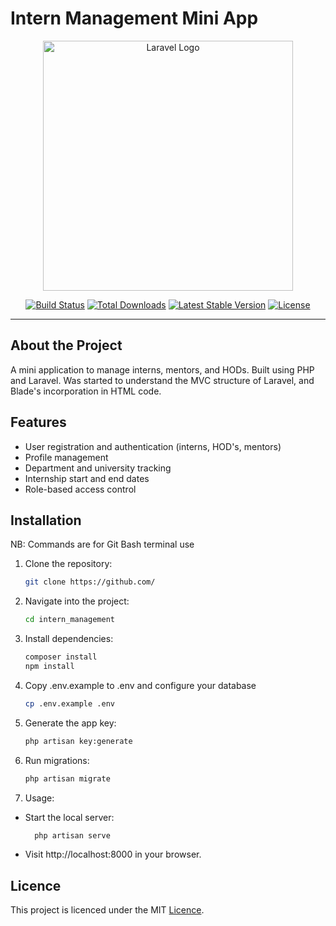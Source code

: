 # Intern Management Mini App

<p align="center"><a href="https://laravel.com" target="_blank"><img src="https://raw.githubusercontent.com/laravel/art/master/logo-lockup/5%20SVG/2%20CMYK/1%20Full%20Color/laravel-logolockup-cmyk-red.svg" width="400" alt="Laravel Logo"></a></p>

<p align="center">
<a href="https://github.com/laravel/framework/actions"><img src="https://github.com/laravel/framework/workflows/tests/badge.svg" alt="Build Status"></a>
<a href="https://packagist.org/packages/laravel/framework"><img src="https://img.shields.io/packagist/dt/laravel/framework" alt="Total Downloads"></a>
<a href="https://packagist.org/packages/laravel/framework"><img src="https://img.shields.io/packagist/v/laravel/framework" alt="Latest Stable Version"></a>
<a href="https://packagist.org/packages/laravel/framework"><img src="https://img.shields.io/packagist/l/laravel/framework" alt="License"></a>
</p>

---

## About the Project

A mini application to manage interns, mentors, and HODs. Built using PHP and Laravel.
Was started to understand the MVC structure of Laravel, and Blade's incorporation in HTML code.

## Features
- User registration and authentication (interns, HOD's, mentors)
- Profile management
- Department and university tracking
- Internship start and end dates
- Role-based access control


## Installation
NB: Commands are for Git Bash terminal use

1. Clone the repository:
   ```bash
   git clone https://github.com/

2. Navigate into the project:
   ```bash
   cd intern_management

3. Install dependencies:
    ```bash
    composer install
    npm install

4. Copy .env.example to .env and configure your database
    ```bash
    cp .env.example .env

5. Generate the app key:
   ```bash
   php artisan key:generate

6. Run migrations:
   ```bash
   php artisan migrate
7. Usage:
- Start the local server:
    ```bash
      php artisan serve
- Visit http://localhost:8000 in your browser.

## Licence
This project is licenced under the MIT <a href = "https://chatgpt.com/c/LICENSE">Licence</a>. 





